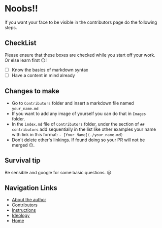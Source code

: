 # Noobs!!

If you want your face to be visible in the contributors page do the following steps.

## CheckList
Please ensure that these boxes are checked while you start off your work. Or else learn first 😑!
- [ ] Know the basics of markdown syntax
- [ ] Have a content in mind already

## Changes to make
- Go to `Contributors` folder and insert a markdown file named `your_name.md`
- If you want to add any image of yourself you can do that in `Images` folder.
- In the `index.md` file of `Contributors` folder, under the section of `## contributors` add sequentially in the list like other examples your name with link in this format: `- [Your Name](./your_name.md)`
- Don't delete other's linkings. If found doing so your PR will not be merged 😑.

## Survival tip
Be sensible and google for some basic questions. 😃

## Navigation Links
- [About the author](./About_Me)
- [Contributors](./Contributors)
- [Instructions](./CONTRIBUTING.html)
- [Ideology](./Ideology)
- [Home](./)
